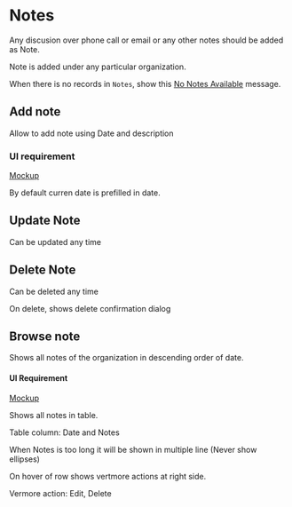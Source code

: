 # Notes

Any discusion over phone call or email or any other notes should be added as Note.

Note is added under any particular organization. 

When there is no records in `Notes`, show this [No Notes Available](https://drive.google.com/file/d/18NwKFoypbJmTWu3UPhYzHQqZ2g2iCkN8/view) message.

## Add note

Allow to add note using Date and description

### UI requirement

[Mockup](https://drive.google.com/file/d/1x5DjLfH8YNjw8LtBq4_1Bh3dUPeMkxUt/view)

By default curren date is prefilled in date.

## Update Note

Can be updated any time

## Delete Note

Can be deleted any time

On delete, shows delete confirmation dialog

## Browse note

Shows all notes of the organization in descending order of date.

#### UI Requirement

[Mockup](https://drive.google.com/file/d/1thFLiEB8wFwQbsHV6OZU_PGqnAyHIe-w/view)

Shows all notes in table.

Table column: Date and Notes

When Notes is too long it will be shown in multiple line (Never show ellipses)

On hover of row shows vertmore actions at right side. 

Vermore action: Edit, Delete

